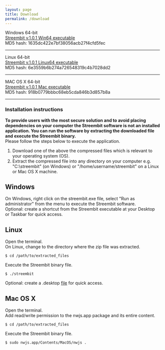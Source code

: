 ```yaml
---
layout: page
title: Download
permalink: /download
---
```


Windows 64-bit    
[Streembit v.1.0.1 Win64 executable](http://streembit.github.io/downloads/streembit_win64.zip)  
MD5 hash: 1635dc422e7bf38056acb27f4cfd5fec 

--------

Linux 64-bit    
[Streembit v.1.0.1 Linux64 executable](http://streembit.github.io/downloads/streembit_linux64.zip)    
MD5 hash: 6e3559b6b274a726548319c4b7028dd2

--------

MAC OS X 64-bit    
[Streembit v.1.0.1 Mac executable](http://streembit.github.io/downloads/streembit_macosx64.zip)    
MD5 hash: 918b0779bbbc68eb5cda846b3d857b8a

--------

### Installation instructions
**To provide users with the most secure solution and to avoid placing dependencies on your computer the Streembit software is not an installed application. You can run the software by extracting the downloaded file and execute the Streembit binary.**   
Please follow the steps below to execute the application.

1. Download one of the above the compressed files which is relevant to your operating system (OS).
2. Extract the compressed file into any directory on your computer e.g. "C:\streembit" (on Windows) or "/home/username/streembit" on a Linux or Mac OS X machine.

Windows
-------
On Windows, right click on the streembit.exe file, select "Run as administrator" from the menu to execute the Streembit software.   
Optional: create a shortcut from the Streembit executable at your Desktop or Taskbar for quick access.


Linux
-----
Open the terminal.    
On Linux, change to the directory where the zip file was extracted.          
```
$ cd /path/to/extracted_files
 ```     
 
Execute the Streembit binary file.  

```
$ ./streembit
```   

Optional: create a .desktop [file](https://wiki.archlinux.org/index.php/Desktop_entries) for quick access.

Mac OS X
--------
Open the terminal.    
Add read/write permission to the nwjs.app package and its entire content.

```
$ cd /path/to/extracted_files
```

Execute the Streembit binary file.     

```
$ sudo nwjs.app/Contents/MacOS/nwjs .
```   



